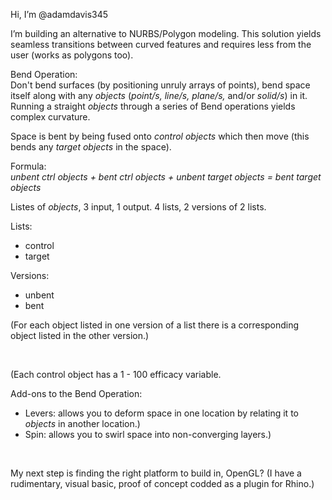 Hi, I’m @adamdavis345

I’m building an alternative to NURBS/Polygon modeling. This solution yields seamless transitions between curved features and requires less from the user (works as polygons too).

Bend Operation:<br/>
Don't bend surfaces (by positioning unruly arrays of points), bend space itself along with any _objects_ (_point/s, line/s, plane/s,_ and/or _solid/s_) in it. Running a straight _objects_ through a series of Bend operations yields complex curvature. 

Space is bent by being fused onto _control objects_ which then move (this bends any _target objects_ in the space).

Formula:<br/>
_unbent ctrl objects + bent ctrl objects + unbent target objects = bent target objects_

Listes of _objects_, 3 input, 1 output.
4 lists, 2 versions of 2 lists.

Lists:<br/>
- control
- target

Versions:<br/>
- unbent
- bent 

(For each object listed in one version of a  list there is a corresponding object listed in the other version.)





<br/>

(Each control object has a 1 - 100 efficacy variable.

Add-ons to the Bend Operation:
- Levers: allows you to deform space in one location by relating it to _objects_ in another location.)
- Spin: allows you to swirl space into non-converging layers.)

<br/>

My next step is finding the right platform to build in, OpenGL? (I have a rudimentary, visual basic, proof of concept codded as a plugin for Rhino.)

<!---
I’m looking to collaborate and help humanity particularly expand the educational and creative potential of computers.
I’m currently learning Blender and wonder if this could be built as an Add-on.
How to reach me ...
--->
